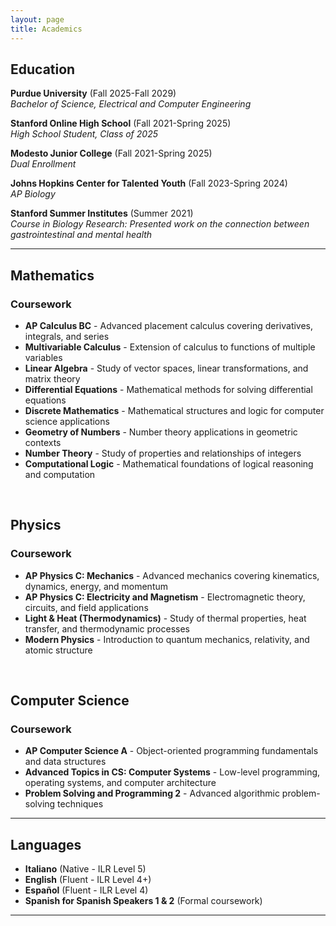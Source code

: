 ```yaml
---
layout: page
title: Academics
---
```


## Education

**Purdue University** (Fall 2025-Fall 2029) <br>
*Bachelor of Science, Electrical and Computer Engineering*

**Stanford Online High School** (Fall 2021-Spring 2025)  
*High School Student, Class of 2025*

**Modesto Junior College** (Fall 2021-Spring 2025)  
*Dual Enrollment*

**Johns Hopkins Center for Talented Youth** (Fall 2023-Spring 2024)  
*AP Biology*

**Stanford Summer Institutes** (Summer 2021)  
*Course in Biology Research: Presented work on the connection between gastrointestinal and mental health*

---

## Mathematics

### Coursework
- **AP Calculus BC** - Advanced placement calculus covering derivatives, integrals, and series
- **Multivariable Calculus** - Extension of calculus to functions of multiple variables
- **Linear Algebra** - Study of vector spaces, linear transformations, and matrix theory
- **Differential Equations** - Mathematical methods for solving differential equations
- **Discrete Mathematics** - Mathematical structures and logic for computer science applications
- **Geometry of Numbers** - Number theory applications in geometric contexts
- **Number Theory** - Study of properties and relationships of integers
- **Computational Logic** - Mathematical foundations of logical reasoning and computation

<br>

## Physics

### Coursework
- **AP Physics C: Mechanics** - Advanced mechanics covering kinematics, dynamics, energy, and momentum
- **AP Physics C: Electricity and Magnetism** - Electromagnetic theory, circuits, and field applications
- **Light & Heat (Thermodynamics)** - Study of thermal properties, heat transfer, and thermodynamic processes
- **Modern Physics** - Introduction to quantum mechanics, relativity, and atomic structure

<br>

## Computer Science

### Coursework
- **AP Computer Science A** - Object-oriented programming fundamentals and data structures
- **Advanced Topics in CS: Computer Systems** - Low-level programming, operating systems, and computer architecture
- **Problem Solving and Programming 2** - Advanced algorithmic problem-solving techniques

---

## Languages
- **Italiano** (Native - ILR Level 5)
- **English** (Fluent - ILR Level 4+) 
- **Español** (Fluent - ILR Level 4)
- **Spanish for Spanish Speakers 1 & 2** (Formal coursework)

---